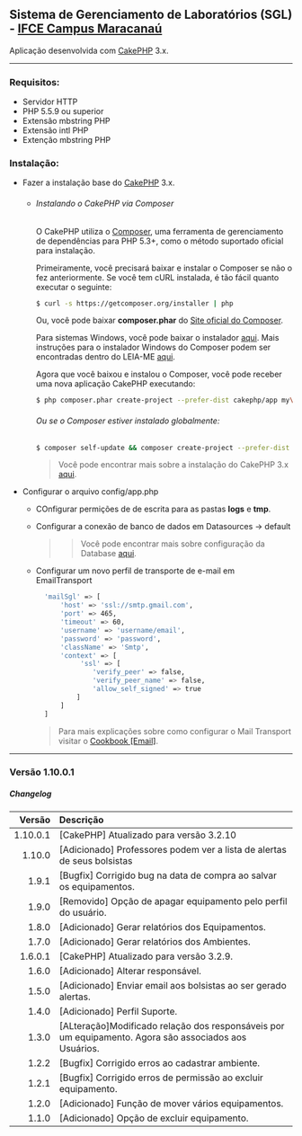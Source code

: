 ## Sistema de Gerenciamento de Laboratórios (SGL) - [IFCE Campus Maracanaú](https://ifce.edu.br/maracanau)

Aplicação desenvolvida com [CakePHP](http://cakephp.org) 3.x.

---------------------------------------------------------
### Requisitos:

- Servidor HTTP
- PHP 5.5.9 ou superior
- Extensão mbstring PHP 
- Extensão intl PHP
- Extenção mbstring PHP

### Instalação:
- Fazer a instalação base do [CakePHP](http://cakephp.org) 3.x.
  - ###### Instalando o CakePHP via Composer
    O CakePHP utiliza o [Composer](https://getcomposer.org/), uma ferramenta de gerenciamento de dependências para PHP 5.3+, como o método suportado oficial para instalação.
    
    Primeiramente, você precisará baixar e instalar o Composer se não o fez anteriormente. Se você tem cURL instalada, é tão fácil quanto executar o seguinte:

    ``` bash
    $ curl -s https://getcomposer.org/installer | php
    ```
    Ou, você pode baixar **composer.phar** do [Site oficial do Composer](https://getcomposer.org/download/).
   
    Para sistemas Windows, você pode baixar o instalador [aqui](https://github.com/composer/windows-setup/releases/). Mais instruções para o instalador Windows do Composer podem ser encontradas dentro do LEIA-ME [aqui](https://github.com/composer/windows-setup).
   
    Agora que você baixou e instalou o Composer, você pode receber uma nova aplicação CakePHP executando:

    ``` bash
    $ php composer.phar create-project --prefer-dist cakephp/app my\_app\_name
    ```
    ###### Ou se o Composer estiver instalado globalmente:
    
    ``` bash
    $ composer self-update && composer create-project --prefer-dist cakephp/app my_app_name
    ```
    > Você pode encontrar mais sobre a instalação do CakePHP 3.x [aqui](http://book.cakephp.org/3.0/pt/installation.html).

- Configurar o arquivo config/app.php
  - COnfigurar permições de de escrita para as pastas **logs** e **tmp**.
  - Configurar a conexão de banco de dados em Datasources -> default
    >> Você pode encontrar mais sobre configuração da Database [aqui](http://book.cakephp.org/3.0/en/orm/database-basics.html#database-configuration).
  - Configurar um novo perfil de transporte de e-mail em EmailTransport
     
      ``` bash
        'mailSgl' => [
            'host' => 'ssl://smtp.gmail.com',
            'port' => 465,
            'timeout' => 60,
            'username' => 'username/email',
            'password' => 'password',
            'className' => 'Smtp',
            'context' => [
                 'ssl' => [
                    'verify_peer' => false,
                    'verify_peer_name' => false,
                    'allow_self_signed' => true
                ]
            ]
        ]
      ```
      > Para mais explicações sobre como configurar o Mail Transport visitar o [Cookbook [Email]](http://book.cakephp.org/3.0/en/core-libraries/email.html).
 
----------------------------------------------------------------------------
### Versão 1.10.0.1

##### <i class="icon-file"></i> Changelog
 Versão   | Descrição 
----------:|:--------------------------------------------------------------
  1.10.0.1 | [CakePHP] Atualizado para versão 3.2.10
  1.10.0   | [Adicionado] Professores podem ver a lista de alertas de seus bolsistas
  1.9.1    | [Bugfix] Corrigido bug na data de compra ao salvar os equipamentos.
  1.9.0    | [Removido] Opção de apagar equipamento pelo perfil do usuário.
  1.8.0    | [Adicionado] Gerar relatórios dos Equipamentos.
  1.7.0    | [Adicionado] Gerar relatórios dos Ambientes.
  1.6.0.1  | [CakePHP] Atualizado para versão 3.2.9.
  1.6.0    | [Adicionado] Alterar responsável.
  1.5.0    | [Adicionado] Enviar email aos bolsistas ao ser gerado alertas.
  1.4.0    | [Adicionado] Perfil Suporte.
  1.3.0    | [ALteração]Modificado relação dos responsáveis por um equipamento. Agora são associados aos Usuários.
  1.2.2    | [Bugfix] Corrigido erros ao cadastrar ambiente.
  1.2.1    | [Bugfix] Corrigido erros de permissão ao excluir equipamento.
  1.2.0    | [Adicionado] Função de mover vários equipamentos.
  1.1.0    | [Adicionado] Opção de excluir equipamento.
